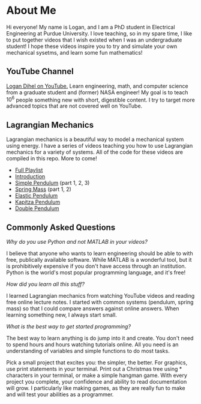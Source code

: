# About Me
Hi everyone! My name is Logan, and I am a PhD student in Electrical Engineering at Purdue University. I love teaching, so in my spare time, I like to put together videos that I wish existed when I was an undergraduate student! I hope these videos inspire you to try and simulate your own mechanical sysetms, and learn some fun mathematics!

## YouTube Channel
[Logan Dihel on YouTube.](https://youtube.com/@logandihel) Learn engineering, math, and computer science from a graduate student and (former) NASA engineer! My goal is to teach $10^6$ people something new with short, digestible content. I try to target more advanced topics that are not covered well on YouTube.

## Lagrangian Mechanics
Lagrangian mechanics is a beautiful way to model a mechanical system using energy. I have a series of videos teaching you how to use Lagrangian mechanics for a variety of systems. All of the code for these videos are compiled in this repo. More to come!
* [Full Playlist](https://www.youtube.com/watch?v=FZjRTbYPjgk&list=PLb1f9nCDJiAtMum_n9U3y3ktrBaIzeVmk)
* [Introduction](https://www.youtube.com/watch?v=FZjRTbYPjgk)
* [Simple Pendulum](https://www.youtube.com/watch?v=0PUrSlr6XCk&t=1s) (part 1, 2, 3)
* [Spring Mass](https://www.youtube.com/watch?v=HaQwLfKOvKI) (part 1, 2)
* [Elastic Pendulum](https://www.youtube.com/watch?v=K6FzJUDPE9M)
* [Kapitza Pendulum](https://www.youtube.com/watch?v=oeneVhFh4-o)
* [Double Pendulum](https://www.youtube.com/watch?v=sxL3KQgFLcI)

## Commonly Asked Questions
_Why do you use Python and not MATLAB in your videos?_

I believe that anyone who wants to learn engineering should be able to with free, publically available software. While MATLAB is a wonderful tool, but it is prohibitively expensive if you don't have access through an institution. Python is the world's most popular programming language, and it's free!

_How did you learn all this stuff?_

I learned Lagrangian mechanics from watching YouTube videos and reading free online lecture notes. I started with common systems (pendulum, spring mass) so that I could compare answers against online answers. When learning something new, I always start small.

_What is the best way to get started programming?_

The best way to learn anything is do jump into it and create. You don't need to spend hours and hours watching tutorials online. All you need is an understanding of variables and simple functions to do most tasks.

Pick a small project that excites you: the simpler, the better. For graphics, use print statements in your terminal. Print out a Christmas tree using \* characters in your terminal, or make a simple hangman game. With every project you complete, your confidence and ability to read documentation will grow. I particularly like making games, as they are really fun to make and will test your abilities as a programmer. 
